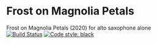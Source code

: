 # Frost on Magnolia Petals
Frost on Magnolia Petals (2020) for alto saxophone alone<br/>
[![Build Status](https://travis-ci.com/GregoryREvans/magnolia.svg?branch=master)](https://travis-ci.com/GregoryREvans/magnolia)
[![Code style: black](https://img.shields.io/badge/code%20style-black-000000.svg)](https://github.com/python/black)
